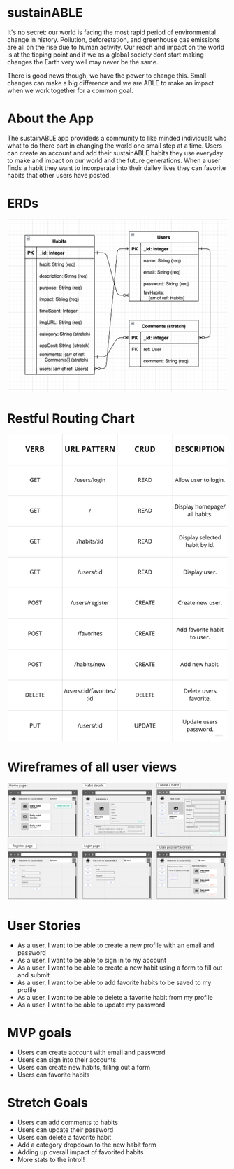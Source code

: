 # sustainABLE 

It's no secret: our world is facing the most rapid period of environmental change in history. Pollution, deforestation, and greenhouse gas emissions are all on the rise due to human activity.  Our reach and impact on the world is at the tipping point and if we as a global society dont start making changes the Earth very well may never be the same.  

There is good news though, we have the power to change this. Small changes can make a big difference and we are ABLE to make an impact when we work together for a common goal. 

# About the App

The sustainABLE app provideds a community to like minded individuals who what to do there part in changing the world one small step at a time. Users can create an account and add their sustainABLE habits they use everyday to make and impact on our world and the future generations. When a user finds a habit they want to incorperate into their dailey lives they can favorite habits that other users have posted. 

# ERDs

![Getting Started](./pics/ERD.png)

# Restful Routing Chart

![Getting Started](./pics/RRC.png)

# Wireframes of all user views

![Getting Started](./pics/Wireframes.png)

# User Stories

* As a user, I want to be able to create a new profile with an email and password
* As a user, I want to be able to sign in to my account
* As a user, I want to be able to create a new habit using a form to fill out and submit
* As a user, I want to be able to add favorite habits to be saved to my profile
* As a user, I want to be able to delete a favorite habit from my profile
* As a user, I want to be able to update my password

# MVP goals

* Users can create account with email and password
* Users can sign into their accounts
* Users can create new habits, filling out a form
* Users can favorite habits

# Stretch Goals

* Users can add comments to habits
* Users can update their password
* Users can delete a favorite habit
* Add a category dropdown to the new habit form
* Adding up overall impact of favorited habits
* More stats to the intro!!

